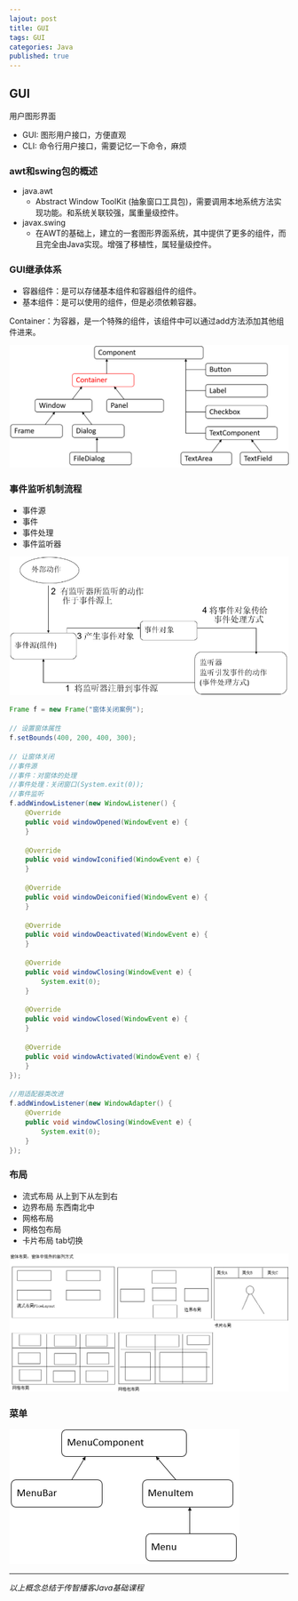 ```yaml
---  
lajout: post  
title: GUI  
tags: GUI  
categories: Java  
published: true  
---  
```


## GUI

用户图形界面

* GUI: 图形用户接口，方便直观
* CLI: 命令行用户接口，需要记忆一下命令，麻烦

### awt和swing包的概述

* java.awt
	- Abstract Window ToolKit (抽象窗口工具包)，需要调用本地系统方法实现功能。和系统关联较强，属重量级控件。
* javax.swing
	- 在AWT的基础上，建立的一套图形界面系统，其中提供了更多的组件，而且完全由Java实现。增强了移植性，属轻量级控件。

### GUI继承体系

* 容器组件：是可以存储基本组件和容器组件的组件。
* 基本组件：是可以使用的组件，但是必须依赖容器。

Container：为容器，是一个特殊的组件，该组件中可以通过add方法添加其他组件进来。

![GUI继承体系](/static/img/GUI/GUI继承体系.png "GUI继承体系")

### 事件监听机制流程

* 事件源
* 事件
* 事件处理
* 事件监听器

![时间监听机制流程](/static/img/GUI/时间监听机制流程.png "时间监听机制流程")

```java
Frame f = new Frame("窗体关闭案例");

// 设置窗体属性
f.setBounds(400, 200, 400, 300);

// 让窗体关闭
//事件源
//事件：对窗体的处理
//事件处理：关闭窗口(System.exit(0));
//事件监听
f.addWindowListener(new WindowListener() {
	@Override
	public void windowOpened(WindowEvent e) {
	}
	
	@Override
	public void windowIconified(WindowEvent e) {
	}
	
	@Override
	public void windowDeiconified(WindowEvent e) {
	}
	
	@Override
	public void windowDeactivated(WindowEvent e) {
	}
	
	@Override
	public void windowClosing(WindowEvent e) {
		System.exit(0);
	}
	
	@Override
	public void windowClosed(WindowEvent e) {
	}
	
	@Override
	public void windowActivated(WindowEvent e) {
	}
});

//用适配器类改进
f.addWindowListener(new WindowAdapter() {
	@Override
	public void windowClosing(WindowEvent e) {
		System.exit(0);
	}
});
```

### 布局

* 流式布局 从上到下从左到右
* 边界布局 东西南北中
* 网格布局
* 网格包布局
* 卡片布局 tab切换

![窗体布局方案](/static/img/GUI/窗体布局方案.jpg "窗体布局方案")

### 菜单

![菜单](/static/img/GUI/菜单.png "菜单")

----------

*以上概念总结于传智播客Java基础课程*